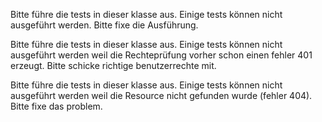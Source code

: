
Bitte führe die tests in dieser klasse aus. Einige tests können nicht
ausgeführt werden. Bitte fixe die Ausführung.

Bitte führe die tests in dieser klasse aus. Einige tests können nicht 
ausgeführt werden weil die Rechteprüfung vorher schon einen fehler 401 
erzeugt. Bitte schicke richtige benutzerrechte mit.

Bitte führe die tests in dieser klasse aus. Einige tests können nicht
ausgeführt werden weil die Resource nicht gefunden wurde (fehler 404). Bitte
fixe das problem.


